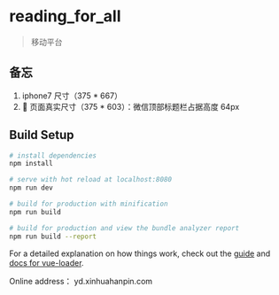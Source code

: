 # reading_for_all

> 移动平台

## 备忘

1.  iphone7 尺寸（375 \* 667）
2.   页面真实尺寸（375 \* 603）：微信顶部标题栏占据高度 64px

## Build Setup

```bash
# install dependencies
npm install

# serve with hot reload at localhost:8080
npm run dev

# build for production with minification
npm run build

# build for production and view the bundle analyzer report
npm run build --report
```

For a detailed explanation on how things work, check out the [guide](http://vuejs-templates.github.io/webpack/) and [docs for vue-loader](http://vuejs.github.io/vue-loader).

Online address： yd.xinhuahanpin.com
